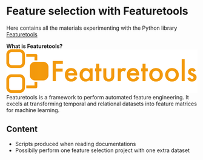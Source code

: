 # Feature selection with **Featuretools**

Here contains all the materials experimenting with the Python library [Featuretools](https://docs.featuretools.com/#minute-quick-start)

**What is Featuretools?**  
![](featuretools-logo.png)  
Featuretools is a framework to perform automated feature engineering. It excels at transforming temporal and relational datasets into feature matrices for machine learning.
## Content
- Scripts produced when reading documentations
- Possibily perform one feature selection project with one extra dataset
